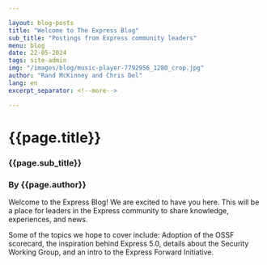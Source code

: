 ```yaml
---

layout: blog-posts
title: "Welcome to The Express Blog" 
sub_title: "Postings from Express community leaders"
menu: blog
date: 22-05-2024
tags: site-admin
img: "/images/blog/music-player-7792956_1280_crop.jpg"
author: "Rand McKinney and Chris Del"
lang: en
excerpt_separator: <!--more-->

---
```



# {{page.title}}

### {{page.sub_title}}
### By {{page.author}}


Welcome to the Express Blog! We are excited to have you here. This will be a place for leaders in the Express community to share knowledge, experiences, and news.
<!--more-->

Some of the topics we hope to cover include: Adoption of the OSSF scorecard, the inspiration behind Express 5.0, details about the Security Working Group, and an intro to the Express Forward Initiative.